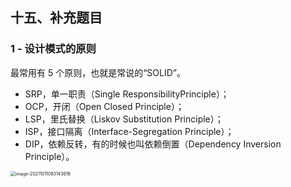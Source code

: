## 十五、补充题目

### 1 - 设计模式的原则

最常用有 5 个原则，也就是常说的“SOLID”。

- SRP，单一职责（Single ResponsibilityPrinciple）；
- OCP，开闭（Open Closed Principle）；
- LSP，里氏替换（Liskov Substitution Principle）；
- ISP，接口隔离（Interface-Segregation Principle）；
- DIP，依赖反转，有的时候也叫依赖倒置（Dependency Inversion Principle）。

<img src="https://gitee.com/song-zhuozhu/my_image/raw/master/img/image-20211011083143616.png" alt="image-20211011083143616" style="zoom: 50%;" />

